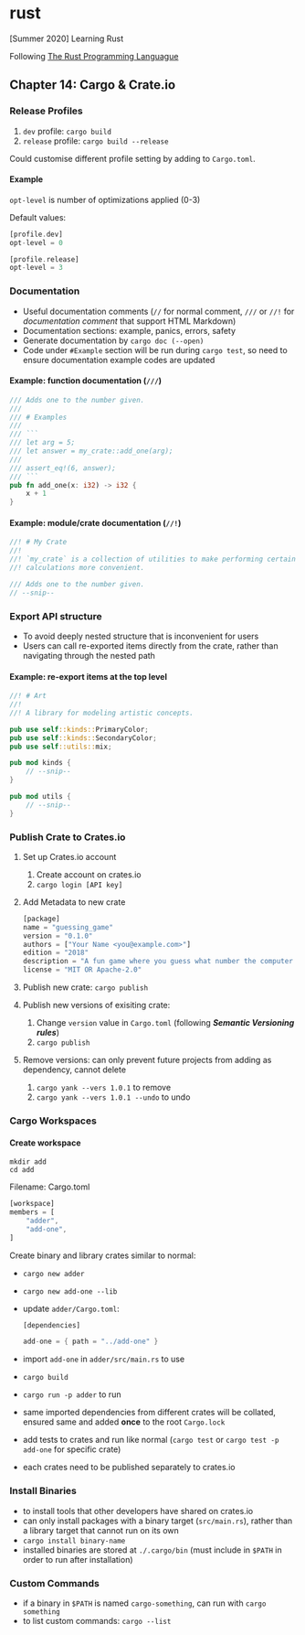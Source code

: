 # rust

[Summer 2020] Learning Rust

Following [The Rust Programming Languague](https://doc.rust-lang.org/book/)

## Chapter 14: Cargo & Crate.io

### Release Profiles

1. `dev` profile: `cargo build`
2. `release` profile: `cargo build --release`

Could customise different profile setting by adding to `Cargo.toml`.

#### Example

`opt-level` is number of optimizations applied (0-3)

Default values:

```rust
[profile.dev]
opt-level = 0

[profile.release]
opt-level = 3
```

### Documentation

+ Useful documentation comments (`//` for normal comment, `///` or `//!` for _documentation comment_ that support HTML Markdown)
+ Documentation sections: example, panics, errors, safety
+ Generate documentation by `cargo doc (--open)`
+ Code under `#Example` section will be run during `cargo test`, so need to ensure documentation example codes are updated

#### Example: function documentation (`///`)

```rust
/// Adds one to the number given.
///
/// # Examples
///
/// ```
/// let arg = 5;
/// let answer = my_crate::add_one(arg);
///
/// assert_eq!(6, answer);
/// ```
pub fn add_one(x: i32) -> i32 {
    x + 1
}
```

#### Example: module/crate documentation (`//!`)

```rust
//! # My Crate
//!
//! `my_crate` is a collection of utilities to make performing certain
//! calculations more convenient.

/// Adds one to the number given.
// --snip--
```

### Export API structure

+ To avoid deeply nested structure that is inconvenient for users
+ Users can call re-exported items directly from the crate, rather than navigating through the nested path

#### Example: re-export items at the top level

```rust
//! # Art
//!
//! A library for modeling artistic concepts.

pub use self::kinds::PrimaryColor;
pub use self::kinds::SecondaryColor;
pub use self::utils::mix;

pub mod kinds {
    // --snip--
}

pub mod utils {
    // --snip--
}
```

### Publish Crate to Crates.io

1. Set up Crates.io account
   1. Create account on crates.io
   2. `cargo login [API key]`
2. Add Metadata to new crate

    ```rust
    [package]
    name = "guessing_game"
    version = "0.1.0"
    authors = ["Your Name <you@example.com>"]
    edition = "2018"
    description = "A fun game where you guess what number the computer has chosen."
    license = "MIT OR Apache-2.0"
    ```

3. Publish new crate: `cargo publish`
4. Publish new versions of exisiting crate:
   1. Change `version` value in `Cargo.toml` (following **_Semantic Versioning rules_**)
   2. `cargo publish`
5. Remove versions: can only prevent future projects from adding as dependency, cannot delete
   1. `cargo yank --vers 1.0.1` to remove
   2. `cargo yank --vers 1.0.1 --undo` to undo

### Cargo Workspaces

#### Create workspace

```shell
mkdir add
cd add
```

Filename: Cargo.toml

```rust
[workspace]
members = [
    "adder",
    "add-one",
]
```

Create binary and library crates similar to normal:

+ `cargo new adder`
+ `cargo new add-one --lib`
+ update `adder/Cargo.toml`:

    ```rust
    [dependencies]

    add-one = { path = "../add-one" }
    ```

+ import `add-one` in `adder/src/main.rs` to use
+ `cargo build`
+ `cargo run -p adder` to run
+ same imported dependencies from different crates will be collated, ensured same and added **once** to the root `Cargo.lock`
+ add tests to crates and run like normal (`cargo test` or `cargo test -p add-one` for specific crate)
+ each crates need to be published separately to crates.io

### Install Binaries

+ to install tools that other developers have shared on crates.io
+ can only install packages with a binary target (`src/main.rs`), rather than a library target that cannot run on its own
+ `cargo install binary-name`
+ installed binaries are stored at `./.cargo/bin` (must include in `$PATH` in order to run after installation)

### Custom Commands

+ if a binary in `$PATH` is named `cargo-something`, can run with `cargo something`
+ to list custom commands: `cargo --list`
